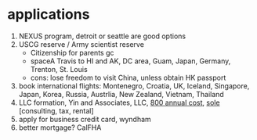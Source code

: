# applications
1. NEXUS program, detroit or seattle are good options
2. USCG reserve / Army scientist reserve
   - Citizenship for parents gc
   - spaceA Travis to HI and AK, DC area, Guam, Japan, Germany, Trenton, St. Louis
   - cons: lose freedom to visit China, unless obtain HK passport
4. book international flights: Montenegro, Croatia, UK, Iceland, Singapore, Japan, Korea, Russia, Austrlia, New Zealand, Vietnam, Thailand 
5. LLC formation, Yin and Associates, LLC, [800 annual cost](https://www.collective.com/guides/freelancers-guide-to-costs#:~:text=You%20can%20deduct%20the%20%24800,Statement%20of%20Information%20filing%20fees.), [sole](https://www.collective.com/guides/freelancers-guide-to-costs#:~:text=You%20can%20deduct%20the%20%24800,Statement%20of%20Information%20filing%20fees) [consulting, tax, rental]
6. apply for business credit card, wyndham
7. better mortgage? CalFHA
